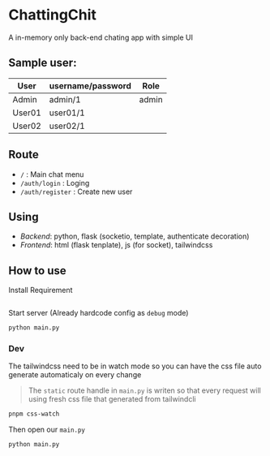 # ChattingChit
A in-memory only back-end chating app with simple UI

## Sample user:

|User|username/password|Role|
|---|---|---|
|Admin | admin/1|admin|
|User01 | user01/1||
|User02 | user02/1||

## Route
- `/` : Main chat menu
- `/auth/login` : Loging
- `/auth/register` : Create new user

## Using
- _Backend_: python, flask (socketio, template, authenticate decoration)
- _Frontend_: html (flask tenplate), js (for socket), tailwindcss


## How to use
Install Requirement
```
```

Start server (Already hardcode config as `debug` mode)
```sh
python main.py
```

### Dev 

The tailwindcss need to be in watch mode so you can have the css file auto generate automaticaly on every change

> The `static` route handle in `main.py` is writen so that every request will using fresh css file that generated from tailwindcli

```sh
pnpm css-watch
```

Then open our `main.py`

```sh
python main.py
```
